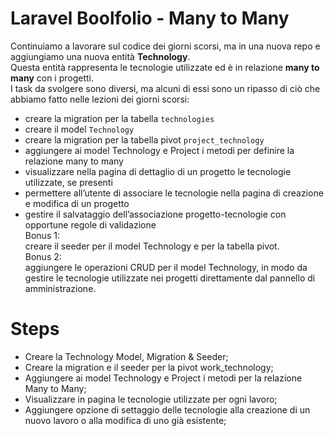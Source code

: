 # Laravel Boolfolio - Many to Many

Continuiamo a lavorare sul codice dei giorni scorsi, ma in una nuova repo e aggiungiamo una nuova entità **Technology**. <br>
Questa entità rappresenta le tecnologie utilizzate ed è in relazione **many to many** con i progetti.<br>
I task da svolgere sono diversi, ma alcuni di essi sono un ripasso di ciò che abbiamo fatto nelle lezioni dei giorni scorsi:<br>
- creare la migration per la tabella `technologies`<br>
- creare il model `Technology`<br>
- creare la migration per la tabella pivot `project_technology`<br>
- aggiungere ai model Technology e Project i metodi per definire la relazione many to many<br>
- visualizzare nella pagina di dettaglio di un progetto le tecnologie utilizzate, se presenti<br>
- permettere all’utente di associare le tecnologie nella pagina di creazione e modifica di un progetto<br>
- gestire il salvataggio dell’associazione progetto-tecnologie con opportune regole di validazione<br>
Bonus 1:<br>
creare il seeder per il model Technology e per la tabella pivot.<br>
Bonus 2:<br>
aggiungere le operazioni CRUD per il model Technology, in modo da gestire le tecnologie utilizzate nei progetti direttamente dal pannello di amministrazione.<br>

# Steps
- Creare la Technology Model, Migration & Seeder;
- Creare la migration e il seeder per la pivot work_technology;
- Aggiungere ai model Technology e Project i metodi per la relazione Many to Many;
- Visualizzare in pagina le tecnologie utilizzate per ogni lavoro;
- Aggiungere opzione di settaggio delle tecnologie alla creazione di un nuovo lavoro o alla modifica di uno già esistente;

